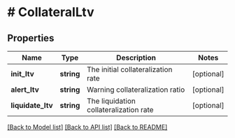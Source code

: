 # # CollateralLtv

## Properties

Name | Type | Description | Notes
------------ | ------------- | ------------- | -------------
**init_ltv** | **string** | The initial collateralization rate | [optional] 
**alert_ltv** | **string** | Warning collateralization ratio | [optional] 
**liquidate_ltv** | **string** | The liquidation collateralization rate | [optional] 

[[Back to Model list]](../../README.md#documentation-for-models) [[Back to API list]](../../README.md#documentation-for-api-endpoints) [[Back to README]](../../README.md)
